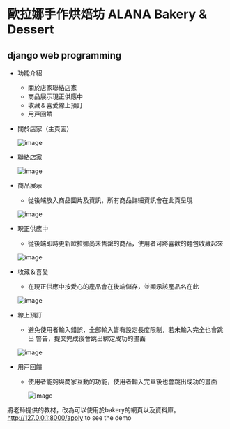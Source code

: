 # 歐拉娜⼿作烘焙坊 ALANA Bakery & Dessert
## django web programming
* 功能介紹
  * 關於店家聯絡店家
  * 商品展示現正供應中
  * 收藏＆喜愛線上預訂
  * 用⼾回饋

* 關於店家（主頁面）
  
  ![image](https://github.com/b0989596914/django-web-bakery-/assets/92772248/26f29b22-9ef4-43a0-b876-9f652d38c041)

* 聯絡店家

  ![image](https://github.com/b0989596914/django-web-bakery-/assets/92772248/84675154-5f19-4d46-9156-c3e60ef08544)

* 商品展示
  * 從後端放⼊商品圖⽚及資訊，所有商品詳細資訊會在此⾴呈現
    
  ![image](https://github.com/b0989596914/django-web-bakery-/assets/92772248/eb19a476-af13-4ecf-9ba9-eb62cdf12ccb)

* 現正供應中
  * 從後端即時更新歐拉娜尚未售罄的商品，使⽤者可將喜歡的麵包收藏起來
    
  ![image](https://github.com/b0989596914/django-web-bakery-/assets/92772248/036cafdc-d711-4c2e-903a-a30ed1443383)

* 收藏＆喜愛
  * 在現正供應中按愛⼼的產品會在後端儲存，並顯⽰該產品名在此

  ![image](https://github.com/b0989596914/django-web-bakery-/assets/92772248/655d2816-26a2-46f0-a501-a3b65e79591c)

* 線上預訂
  * 避免使⽤者輸⼊錯誤，全部輸⼊皆有設定⾧度限制，若未輸⼊完全也會跳出
警告，提交完成後會跳出綁定成功的畫⾯

  ![image](https://github.com/b0989596914/django-web-bakery-/assets/92772248/32fae218-e314-48f8-b4ee-2b5ccc6e5932)

* 用⼾回饋
  * 使⽤者能夠與商家互動的功能，使⽤者輸⼊完畢後也會跳出成功的畫⾯

    ![image](https://github.com/b0989596914/django-web-bakery-/assets/92772248/dd0ee8f5-5799-4b15-914a-7ca80ca18245)






將老師提供的教材，改為可以使用於bakery的網頁以及資料庫。
http://127.0.0.1:8000/apply to see the demo
